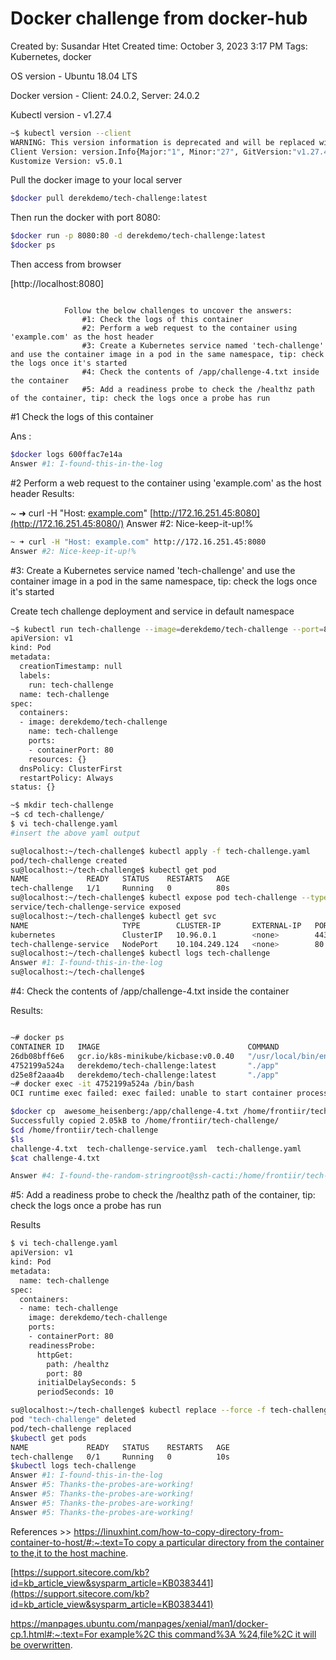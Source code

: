 # Docker challenge from docker-hub

Created by: Susandar Htet
Created time: October 3, 2023 3:17 PM
Tags: Kubernetes, docker

OS version - Ubuntu 18.04 LTS

Docker version - Client: 24.0.2, Server: 24.0.2

Kubectl version - v1.27.4

```bash
~$ kubectl version --client
WARNING: This version information is deprecated and will be replaced with the output from kubectl version --short.  Use --output=yaml|json to get the full version.
Client Version: version.Info{Major:"1", Minor:"27", GitVersion:"v1.27.4", GitCommit:"fa3d7990104d7c1f16943a67f11b154b71f6a132", GitTreeState:"clean", BuildDate:"2023-07-19T12:20:54Z", GoVersion:"go1.20.6", Compiler:"gc", Platform:"linux/amd64"}
Kustomize Version: v5.0.1
```

Pull the docker image to your local server

```bash
$docker pull derekdemo/tech-challenge:latest
```

Then run the docker with port 8080:

```bash
$docker run -p 8080:80 -d derekdemo/tech-challenge:latest
$docker ps
```

Then access from browser

[http://localhost:8080]

```

			Follow the below challenges to uncover the answers:
				#1: Check the logs of this container
				#2: Perform a web request to the container using 'example.com' as the host header
				#3: Create a Kubernetes service named 'tech-challenge' and use the container image in a pod in the same namespace, tip: check the logs once it's started
				#4: Check the contents of /app/challenge-4.txt inside the container
				#5: Add a readiness probe to check the /healthz path of the container, tip: check the logs once a probe has run
```

#1 Check the logs of this container

Ans : 

```bash
$docker logs 600ffac7e14a
Answer #1: I-found-this-in-the-log
```

#2 Perform a web request to the container using 'example.com' as the host header
Results:

~ ➜ curl -H "Host: [example.com](http://example.com/)" [http://172.16.251.45:8080](http://172.16.251.45:8080/)
Answer #2: Nice-keep-it-up!%



```bash
~ ➜ curl -H "Host: example.com" http://172.16.251.45:8080
Answer #2: Nice-keep-it-up!%
```

#3: Create a Kubernetes service named 'tech-challenge' and use the container image in a pod in the same namespace, tip: check the logs once it's started

Create tech challenge deployment and service in default namespace

```bash
~$ kubectl run tech-challenge --image=derekdemo/tech-challenge --port=80 --dry-run=client -o yaml
apiVersion: v1
kind: Pod
metadata:
  creationTimestamp: null
  labels:
    run: tech-challenge
  name: tech-challenge
spec:
  containers:
  - image: derekdemo/tech-challenge
    name: tech-challenge
    ports:
    - containerPort: 80
    resources: {}
  dnsPolicy: ClusterFirst
  restartPolicy: Always
status: {}

~$ mkdir tech-challenge
~$ cd tech-challenge/
$ vi tech-challenge.yaml
#insert the above yaml output

su@localhost:~/tech-challenge$ kubectl apply -f tech-challenge.yaml
pod/tech-challenge created
su@localhost:~/tech-challenge$ kubectl get pod
NAME             READY   STATUS    RESTARTS   AGE
tech-challenge   1/1     Running   0          80s
su@localhost:~/tech-challenge$ kubectl expose pod tech-challenge --type=NodePort --name=tech-challenge-service
service/tech-challenge-service exposed
su@localhost:~/tech-challenge$ kubectl get svc
NAME                     TYPE        CLUSTER-IP       EXTERNAL-IP   PORT(S)        AGE
kubernetes               ClusterIP   10.96.0.1        <none>        443/TCP        83m
tech-challenge-service   NodePort    10.104.249.124   <none>        80:31815/TCP   7s
su@localhost:~/tech-challenge$ kubectl logs tech-challenge
Answer #1: I-found-this-in-the-log
su@localhost:~/tech-challenge$
```



#4: Check the contents of /app/challenge-4.txt inside the container

Results:

```bash

~# docker ps
CONTAINER ID   IMAGE                                 COMMAND                  CREATED             STATUS             PORTS                                                                                                                                  NAMES
26db08bff6e6   gcr.io/k8s-minikube/kicbase:v0.0.40   "/usr/local/bin/entr…"   About an hour ago   Up About an hour   127.0.0.1:32777->22/tcp, 127.0.0.1:32776->2376/tcp, 127.0.0.1:32775->5000/tcp, 127.0.0.1:32774->8443/tcp, 127.0.0.1:32773->32443/tcp   minikube
4752199a524a   derekdemo/tech-challenge:latest       "./app"                  5 hours ago         Up 5 hours         0.0.0.0:8080->80/tcp, :::8080->80/tcp                                                                                                  awesome_heisenberg
d25e8f2aaa4b   derekdemo/tech-challenge:latest       "./app"                  25 hours ago        Up 25 hours                                                                                                                                               romantic_einstein
~# docker exec -it 4752199a524a /bin/bash
OCI runtime exec failed: exec failed: unable to start container process: exec: "/bin/bash": stat /bin/bash: no such file or directory: unknown

$docker cp  awesome_heisenberg:/app/challenge-4.txt /home/frontiir/tech-challenge/
Successfully copied 2.05kB to /home/frontiir/tech-challenge/
$cd /home/frontiir/tech-challenge
$ls
challenge-4.txt  tech-challenge-service.yaml  tech-challenge.yaml
$cat challenge-4.txt

Answer #4: I-found-the-random-stringroot@ssh-cacti:/home/frontiir/tech-challenge#
```

#5: Add a readiness probe to check the /healthz path of the container, tip: check the logs once a probe has run

Results

```bash
$ vi tech-challenge.yaml
apiVersion: v1
kind: Pod
metadata:
  name: tech-challenge
spec:
  containers:
  - name: tech-challenge
    image: derekdemo/tech-challenge
    ports:
    - containerPort: 80
    readinessProbe:
      httpGet:
        path: /healthz
        port: 80
      initialDelaySeconds: 5
      periodSeconds: 10

su@localhost:~/tech-challenge$ kubectl replace --force -f tech-challenge.yaml
pod "tech-challenge" deleted
pod/tech-challenge replaced
$kubectl get pods
NAME             READY   STATUS    RESTARTS   AGE
tech-challenge   0/1     Running   0          10s
$kubectl logs tech-challenge
Answer #1: I-found-this-in-the-log
Answer #5: Thanks-the-probes-are-working!
Answer #5: Thanks-the-probes-are-working!
Answer #5: Thanks-the-probes-are-working!
Answer #5: Thanks-the-probes-are-working!
```


References >> [https://linuxhint.com/how-to-copy-directory-from-container-to-host/#:~:text=To copy a particular directory from the container to the,it to the host machine](https://linuxhint.com/how-to-copy-directory-from-container-to-host/#:~:text=To%20copy%20a%20particular%20directory%20from%20the%20container%20to%20the,it%20to%20the%20host%20machine).

[https://support.sitecore.com/kb?id=kb_article_view&sysparm_article=KB0383441](https://support.sitecore.com/kb?id=kb_article_view&sysparm_article=KB0383441)

[https://manpages.ubuntu.com/manpages/xenial/man1/docker-cp.1.html#:~:text=For example%2C this command%3A %24,file%2C it will be overwritten](https://manpages.ubuntu.com/manpages/xenial/man1/docker-cp.1.html#:~:text=For%20example%2C%20this%20command%3A%20%24,file%2C%20it%20will%20be%20overwritten).
